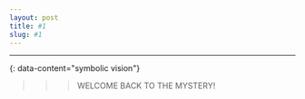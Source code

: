 ```yaml
---
layout: post
title: #1
slug: #1
---
```


---
{: data-content="symbolic vision"}

<p class="description" style="text-align: justify;">
 
> > > WELCOME BACK TO THE MYSTERY! 

